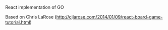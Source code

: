 React implementation of GO

Based on Chris LaRose (http://cjlarose.com/2014/01/09/react-board-game-tutorial.html)
